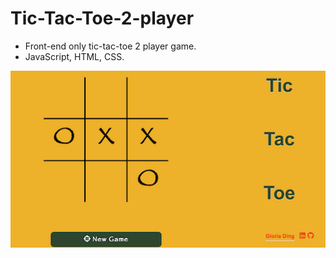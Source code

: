 # Tic-Tac-Toe-2-player

* Front-end only tic-tac-toe 2 player game.
* JavaScript, HTML, CSS.

![Alt text](Tic-Tac-Toe.png?raw=true "Title")
